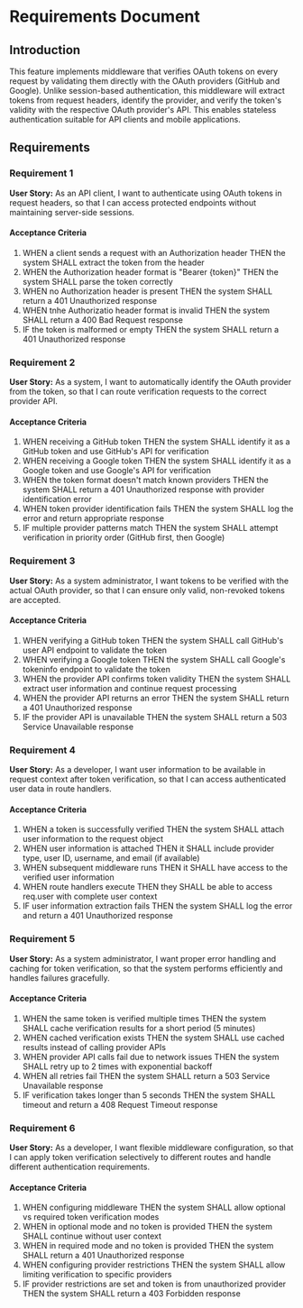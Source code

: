 # Requirements Document

## Introduction

This feature implements middleware that verifies OAuth tokens on every request by validating them directly with the OAuth providers (GitHub and Google). Unlike session-based authentication, this middleware will extract tokens from request headers, identify the provider, and verify the token's validity with the respective OAuth provider's API. This enables stateless authentication suitable for API clients and mobile applications.

## Requirements

### Requirement 1

**User Story:** As an API client, I want to authenticate using OAuth tokens in request headers, so that I can access protected endpoints without maintaining server-side sessions.

#### Acceptance Criteria

1. WHEN a client sends a request with an Authorization header THEN the system SHALL extract the token from the header
2. WHEN the Authorization header format is "Bearer {token}" THEN the system SHALL parse the token correctly
3. WHEN no Authorization header is present THEN the system SHALL return a 401 Unauthorized response
4. WHEN tnhe Authorizatio header format is invalid THEN the system SHALL return a 400 Bad Request response
5. IF the token is malformed or empty THEN the system SHALL return a 401 Unauthorized response

### Requirement 2

**User Story:** As a system, I want to automatically identify the OAuth provider from the token, so that I can route verification requests to the correct provider API.

#### Acceptance Criteria

1. WHEN receiving a GitHub token THEN the system SHALL identify it as a GitHub token and use GitHub's API for verification
2. WHEN receiving a Google token THEN the system SHALL identify it as a Google token and use Google's API for verification
3. WHEN the token format doesn't match known providers THEN the system SHALL return a 401 Unauthorized response with provider identification error
4. WHEN token provider identification fails THEN the system SHALL log the error and return appropriate response
5. IF multiple provider patterns match THEN the system SHALL attempt verification in priority order (GitHub first, then Google)

### Requirement 3

**User Story:** As a system administrator, I want tokens to be verified with the actual OAuth provider, so that I can ensure only valid, non-revoked tokens are accepted.

#### Acceptance Criteria

1. WHEN verifying a GitHub token THEN the system SHALL call GitHub's user API endpoint to validate the token
2. WHEN verifying a Google token THEN the system SHALL call Google's tokeninfo endpoint to validate the token
3. WHEN the provider API confirms token validity THEN the system SHALL extract user information and continue request processing
4. WHEN the provider API returns an error THEN the system SHALL return a 401 Unauthorized response
5. IF the provider API is unavailable THEN the system SHALL return a 503 Service Unavailable response

### Requirement 4

**User Story:** As a developer, I want user information to be available in request context after token verification, so that I can access authenticated user data in route handlers.

#### Acceptance Criteria

1. WHEN a token is successfully verified THEN the system SHALL attach user information to the request object
2. WHEN user information is attached THEN it SHALL include provider type, user ID, username, and email (if available)
3. WHEN subsequent middleware runs THEN it SHALL have access to the verified user information
4. WHEN route handlers execute THEN they SHALL be able to access req.user with complete user context
5. IF user information extraction fails THEN the system SHALL log the error and return a 401 Unauthorized response

### Requirement 5

**User Story:** As a system administrator, I want proper error handling and caching for token verification, so that the system performs efficiently and handles failures gracefully.

#### Acceptance Criteria

1. WHEN the same token is verified multiple times THEN the system SHALL cache verification results for a short period (5 minutes)
2. WHEN cached verification exists THEN the system SHALL use cached results instead of calling provider APIs
3. WHEN provider API calls fail due to network issues THEN the system SHALL retry up to 2 times with exponential backoff
4. WHEN all retries fail THEN the system SHALL return a 503 Service Unavailable response
5. IF verification takes longer than 5 seconds THEN the system SHALL timeout and return a 408 Request Timeout response

### Requirement 6

**User Story:** As a developer, I want flexible middleware configuration, so that I can apply token verification selectively to different routes and handle different authentication requirements.

#### Acceptance Criteria

1. WHEN configuring middleware THEN the system SHALL allow optional vs required token verification modes
2. WHEN in optional mode and no token is provided THEN the system SHALL continue without user context
3. WHEN in required mode and no token is provided THEN the system SHALL return a 401 Unauthorized response
4. WHEN configuring provider restrictions THEN the system SHALL allow limiting verification to specific providers
5. IF provider restrictions are set and token is from unauthorized provider THEN the system SHALL return a 403 Forbidden response
